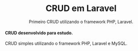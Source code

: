 <div align="center">
    <h1>CRUD em Laravel</h1>
</div>

<div align="center">Primeiro CRUD utilizando o framework PHP, Laravel.</div>

<h4>CRUD desenvolvido para estudo.</h4>

<p>CRUD simples utilizando o framework PHP, Laravel e MySQL.</p>
